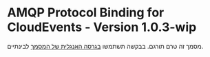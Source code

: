 # AMQP Protocol Binding for CloudEvents - Version 1.0.3-wip
מסמך זה טרם תורגם. בבקשה תשתמשו [בגרסה האנגלית של המסמך](../../../bindings/amqp-protocol-binding.md) לבינתיים.